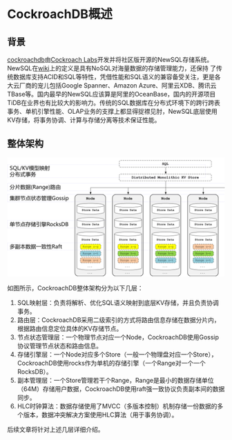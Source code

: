 # CockroachDB概述

## 背景
[cockroachdb](https://github.com/cockroachdb/cockroach)由[Cockroach Labs](https://www.cockroachlabs.com/)开发并将社区版开源的NewSQL存储系统。NewSQL在[wiki](https://en.wikipedia.org/wiki/NewSQL)上的定义是具有NoSQL对海量数据的存储管理能力，还保持 了传统数据库支持ACID和SQL等特性，凭借性能和SQL语义的兼容备受关注，更是各大云厂商的宠儿包括Google Spanner、Amazon Azure、阿里云XDB、腾讯云TBase等。国内最早的NewSQL应该算是阿里的OceanBase，国内的开源项目TiDB在业界也有比较大的影响力。传统的SQL数据库在分布式环境下的跨行跨表事务、单机引擎性能、OLAP业务的支撑上都显得捉襟见肘，NewSQL底层使用KV存储，将事务协调、计算与存储分离等技术保证性能。

## 整体架构
![overview](../../images/cockroach_overview.png)

如图所示，CockroachDB整体架构分为以下几层：
1. SQL映射层：负责将解析、优化SQL语义映射到底层KV存储，并且负责协调事务。
2. 路由层：CockroachDB采用二级索引的方式将路由信息存储在数据分片内，根据路由信息定位具体的KV存储节点。
3. 节点状态管理层：一个物理节点对应一个Node，CockroachDB使用Gossip协议管理节点状态和路由信息。
4. 存储引擎层：一个Node对应多个Store（一般一个物理盘对应一个Store），CockroachDB使用rocks作为单机的存储引擎（一个Range对一个一个RocksDB）。
5. 副本管理层：一个Store管理若干个Range，Range是最小的数据存储单位（64M）存储用户数据，CockroachDB使用raft强一致协议负责副本间的数据同步。
6. HLC时钟算法：数据存储使用了MVCC（多版本控制）机制存储一份数据的多个版本，数据冲突解决方案使用HLC算法（用于事务协调）。

后续文章将针对上述几层详细介绍。